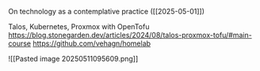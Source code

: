 On technology as a contemplative practice ([[2025-05-01]])


Talos, Kubernetes, Proxmox with OpenTofu
https://blog.stonegarden.dev/articles/2024/08/talos-proxmox-tofu/#main-course
https://github.com/vehagn/homelab

![[Pasted image 20250511095609.png]]